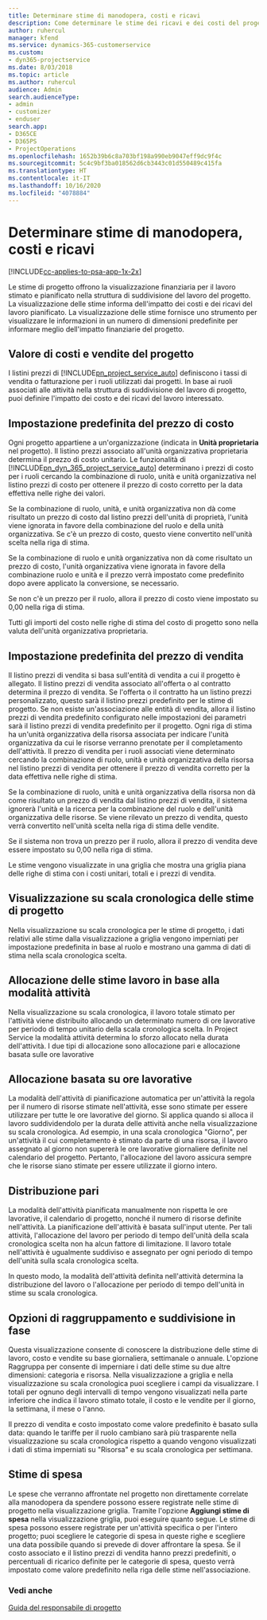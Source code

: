 ```yaml
---
title: Determinare stime di manodopera, costi e ricavi
description: Come determinare le stime dei ricavi e dei costi del progetto in Project Service
author: ruhercul
manager: kfend
ms.service: dynamics-365-customerservice
ms.custom:
- dyn365-projectservice
ms.date: 8/03/2018
ms.topic: article
ms.author: ruhercul
audience: Admin
search.audienceType:
- admin
- customizer
- enduser
search.app:
- D365CE
- D365PS
- ProjectOperations
ms.openlocfilehash: 1652b39b6c8a703bf198a990eb9047eff9dc9f4c
ms.sourcegitcommit: 5c4c9bf3ba018562d6cb3443c01d550489c415fa
ms.translationtype: HT
ms.contentlocale: it-IT
ms.lasthandoff: 10/16/2020
ms.locfileid: "4078884"
---
```

# <a name="determine-project-cost-and-revenue-estimates"></a>Determinare stime di manodopera, costi e ricavi 

[!INCLUDE[cc-applies-to-psa-app-1x-2x](../includes/cc-applies-to-psa-app-1x-2x.md)]

Le stime di progetto offrono la visualizzazione finanziaria per il lavoro stimato e pianificato nella struttura di suddivisione del lavoro del progetto. La visualizzazione delle stime informa dell'impatto dei costi e dei ricavi del lavoro pianificato. La visualizzazione delle stime fornisce uno strumento per visualizzare le informazioni in un numero di dimensioni predefinite per informare meglio dell'impatto finanziarie del progetto.  
  
## <a name="cost-and-sales-value-of-the-project"></a>Valore di costi e vendite del progetto  
I listini prezzi di [!INCLUDE[pn_project_service_auto](../includes/pn-project-service-auto.md)] definiscono i tassi di vendita o fatturazione per i ruoli utilizzati dai progetti. In base ai ruoli associati alle attività nella struttura di suddivisione del lavoro di progetto, puoi definire l'impatto dei costo e dei ricavi del lavoro interessato.  
  
## <a name="cost-price-defaulting"></a>Impostazione predefinita del prezzo di costo  
Ogni progetto appartiene a un'organizzazione (indicata in **Unità proprietaria** nel progetto). Il listino prezzi associato all'unità organizzativa proprietaria determina il prezzo di costo unitario. Le funzionalità di [!INCLUDE[pn_dyn_365_project_service_auto](../includes/pn-dyn-365-project-service-auto.md)] determinano i prezzi di costo per i ruoli cercando la combinazione di ruolo, unità e unità organizzativa nel listino prezzi di costo per ottenere il prezzo di costo corretto per la data effettiva nelle righe dei valori.  
  
Se la combinazione di ruolo, unità, e unità organizzativa non dà come risultato un prezzo di costo dal listino prezzi dell'unità di proprietà, l'unità viene ignorata in favore della combinazione del ruolo e della unità organizzativa. Se c'è un prezzo di costo, questo viene convertito nell'unità scelta nella riga di stima.  
  
Se la combinazione di ruolo e unità organizzativa non dà come risultato un prezzo di costo, l'unità organizzativa viene ignorata in favore della combinazione ruolo e unità e il prezzo verrà impostato come predefinito dopo avere applicato la conversione, se necessario.  
  
 Se non c'è un prezzo per il ruolo, allora il prezzo di costo viene impostato su 0,00 nella riga di stima.  
  
 Tutti gli importi del costo nelle righe di stima del costo di progetto sono nella valuta dell'unità organizzativa proprietaria.  
  
## <a name="sales-price-defaulting"></a>Impostazione predefinita del prezzo di vendita  
Il listino prezzi di vendita si basa sull'entità di vendita a cui il progetto è allegato. Il listino prezzi di vendita associato all'offerta o al contratto determina il prezzo di vendita. Se l'offerta o il contratto ha un listino prezzi personalizzato, questo sarà il listino prezzi predefinito per le stime di progetto. Se non esiste un'associazione alle entità di vendita, allora il listino prezzi di vendita predefinito configurato nelle impostazioni dei parametri sarà il listino prezzi di vendita predefinito per il progetto. Ogni riga di stima ha un'unità organizzativa della risorsa associata per indicare l'unità organizzativa da cui le risorse verranno prenotate per il completamento dell'attività. Il prezzo di vendita per i ruoli associati viene determinato cercando la combinazione di ruolo, unità e unità organizzativa della risorsa nel listino prezzi di vendita per ottenere il prezzo di vendita corretto per la data effettiva nelle righe di stima.  
  
Se la combinazione di ruolo, unità e unità organizzativa della risorsa non dà come risultato un prezzo di vendita dal listino prezzi di vendita, il sistema ignorerà l'unità e la ricerca per la combinazione del ruolo e dell'unità organizzativa delle risorse. Se viene rilevato un prezzo di vendita, questo verrà convertito nell'unità scelta nella riga di stima delle vendite.  
  
Se il sistema non trova un prezzo per il ruolo, allora il prezzo di vendita deve essere impostato su 0,00 nella riga di stima.  
  
Le stime vengono visualizzate in una griglia che mostra una griglia piana delle righe di stima con i costi unitari, totali e i prezzi di vendita.  
  
## <a name="time-phased-view-of-project-estimates"></a>Visualizzazione su scala cronologica delle stime di progetto  
Nella visualizzazione su scala cronologica per le stime di progetto, i dati relativi alle stime dalla visualizzazione a griglia vengono imperniati per impostazione predefinita in base al ruolo e mostrano una gamma di dati di stima nella scala cronologica scelta.  
  
## <a name="effort-estimate-allocation-based-on-task-mode"></a>Allocazione delle stime lavoro in base alla modalità attività  
Nella visualizzazione su scala cronologica, il lavoro totale stimato per l'attività viene distribuito allocando un determinato numero di ore lavorative per periodo di tempo unitario della scala cronologica scelta. In Project Service la modalità attività determina lo sforzo allocato nella durata dell'attività. I due tipi di allocazione sono allocazione pari e allocazione basata sulle ore lavorative  
  
## <a name="work-hours-based-allocation"></a>Allocazione basata su ore lavorative  
La modalità dell'attività di pianificazione automatica per un'attività la regola per il numero di risorse stimate nell'attività, esse sono stimate per essere utilizzare per tutte le ore lavorative del giorno. Si applica quando si alloca il lavoro suddividendolo per la durata delle attività anche nella visualizzazione su scala cronologica. Ad esempio, in una scala cronologica "Giorno", per un'attività il cui completamento è stimato da parte di una risorsa, il lavoro assegnato al giorno non supererà le ore lavorative giornaliere definite nel calendario del progetto. Pertanto, l'allocazione del lavoro assicura sempre che le risorse siano stimate per essere utilizzate il giorno intero.  
  
## <a name="even-distribution"></a>Distribuzione pari  
La modalità dell'attività pianificata manualmente non rispetta le ore lavorative, il calendario di progetto, nonché il numero di risorse definite nell'attività. La pianificazione dell'attività è basata sull'input utente. Per tali attività, l'allocazione del lavoro per periodo di tempo dell'unità della scala cronologica scelta non ha alcun fattore di limitazione. Il lavoro totale nell'attività è ugualmente suddiviso e assegnato per ogni periodo di tempo dell'unità sulla scala cronologica scelta.  
  
In questo modo, la modalità dell'attività definita nell'attività determina la distribuzione del lavoro o l'allocazione per periodo di tempo dell'unità in stime su scala cronologica.  
  
## <a name="grouping-and-time-phasing-options"></a>Opzioni di raggruppamento e suddivisione in fase  
Questa visualizzazione consente di conoscere la distribuzione delle stime di lavoro, costo e vendite su base giornaliera, settimanale o annuale. L'opzione Raggruppa per consente di imperniare i dati delle stime su due altre dimensioni: categoria e risorsa. Nella visualizzazione a griglia e nella visualizzazione su scala cronologica puoi scegliere i campi da visualizzare. I totali per ognuno degli intervalli di tempo vengono visualizzati nella parte inferiore che indica il lavoro stimato totale, il costo e le vendite per il giorno, la settimana, il mese o l'anno.  
  
Il prezzo di vendita e costo impostato come valore predefinito è basato sulla data: quando le tariffe per il ruolo cambiano sarà più trasparente nella visualizzazione su scala cronologica rispetto a quando vengono visualizzati i dati di stima imperniati su "Risorsa" e su scala cronologica per settimana.  
  
## <a name="expense-estimates"></a>Stime di spesa  
Le spese che verranno affrontate nel progetto non direttamente correlate alla manodopera da spendere possono essere registrate nelle stime di progetto nella visualizzazione griglia. Tramite l'opzione **Aggiungi stime di spesa** nella visualizzazione griglia, puoi eseguire quanto segue. Le stime di spesa possono essere registrate per un'attività specifica o per l'intero progetto; puoi scegliere le categorie di spesa in queste righe e scegliere una data possibile quando si prevede di dover affrontare la spesa. Se il costo associato e il listino prezzi di vendita hanno prezzi predefiniti, o percentuali di ricarico definite per le categorie di spesa, questo verrà impostato come valore predefinito nella riga delle stime nell'associazione.  
  
### <a name="see-also"></a>Vedi anche  
 [Guida del responsabile di progetto](../psa/project-manager-guide.md)
